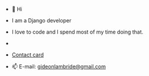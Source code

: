 - 👋 Hi
- I am a Django developer

- I love to code and I spend most of my time doing that.

- 
- [Contact card](https://gideon-profile-page.carrd.co)
- 📫 E-mail: gideonlambride@gmail.com 

<!---
Gideon-Tee/Gideon-Tee is a ✨ special ✨ repository because its `README.md` (this file) appears on your GitHub profile.
You can click the Preview link to take a look at your changes.
--->
